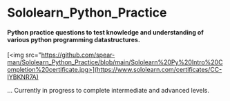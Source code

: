 # Sololearn_Python_Practice
#### Python practice questions to test knowledge and understanding of various python programming datastructures.

[<img src="https://github.com/spear-man/Sololearn_Python_Practice/blob/main/Sololearn%20Py%20Intro%20Completion%20certificate.jpg>](https://www.sololearn.com/certificates/CC-IYBKNR7A)


... Currently in progress to complete intermediate and advanced levels.